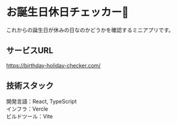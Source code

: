 # お誕生日休日チェッカー🎉

これからの誕生日が休みの日なのかどうかを確認するミニアプリです。

## サービスURL
https://birthday-holiday-checker.com/


## 技術スタック
開発言語：React, TypeScript  
インフラ：Vercle  
ビルドツール：Vite
